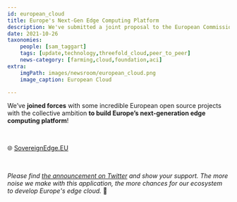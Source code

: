 ```yaml
---
id: european_cloud
title: Europe's Next-Gen Edge Computing Platform
description: We've submitted a joint proposal to the European Commission to build Europe's next-generation edge computing platform!
date: 2021-10-26
taxonomies:
    people: [sam_taggart]
    tags: [update,technology,threefold_cloud,peer_to_peer]
    news-category: [farming,cloud,foundation,aci]
extra:
    imgPath: images/newsroom/european_cloud.png
    image_caption: European Cloud

---
```


We’ve **joined forces** with some incredible European open source projects with the collective ambition **to build Europe’s next-generation edge computing platform**!

<br/>

🌐 [SovereignEdge.EU](https://sovereignedge.eu/MetaOS/)

<br/>

*Please find [the announcement on Twitter](https://twitter.com/threefold_io/status/1452941932129312774) and show your support. The more noise we make with this application, the more chances for our ecosystem to develop Europe's edge cloud.* 🙏